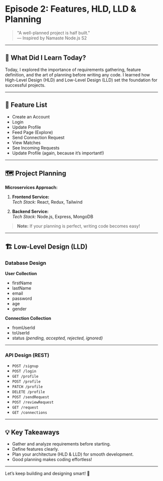 # Episode 2: **Features, HLD, LLD & Planning**

> "A well-planned project is half built."  
> — Inspired by Namaste Node.js S2

---

## 🌟 **What Did I Learn Today?**

Today, I explored the importance of requirements gathering, feature definition, and the art of planning before writing any code. I learned how High-Level Design (HLD) and Low-Level Design (LLD) set the foundation for successful projects.

---

## 📝 **Feature List**

- Create an Account
- Login
- Update Profile
- Feed Page (Explore)
- Send Connection Request
- View Matches
- See Incoming Requests
- Update Profile (again, because it’s important!)

---

## 🗺️ **Project Planning**

**Microservices Approach:**

1. **Frontend Service:**  
   _Tech Stack:_ React, Redux, Tailwind

2. **Backend Service:**  
   _Tech Stack:_ Node.js, Express, MongoDB

> **Note:** If your planning is perfect, writing code becomes easy!

---

## 🏗️ **Low-Level Design (LLD)**

### **Database Design**

**User Collection**
- firstName
- lastName
- email
- password
- age
- gender

**Connection Collection**
- fromUserId
- toUserId
- status _(pending, accepted, rejected, ignored)_

---

### **API Design (REST)**

- `POST /signup`
- `POST /login`
- `GET /profile`
- `POST /profile`
- `PATCH /profile`
- `DELETE /profile`
- `POST /sendRequest`
- `POST /reviewRequest`
- `GET /request`
- `GET /connections`

---

## 💡 **Key Takeaways**

- Gather and analyze requirements before starting.
- Define features clearly.
- Plan your architecture (HLD & LLD) for smooth development.
- Good planning makes coding effortless!

---

Let’s keep building and designing smart! 🚀